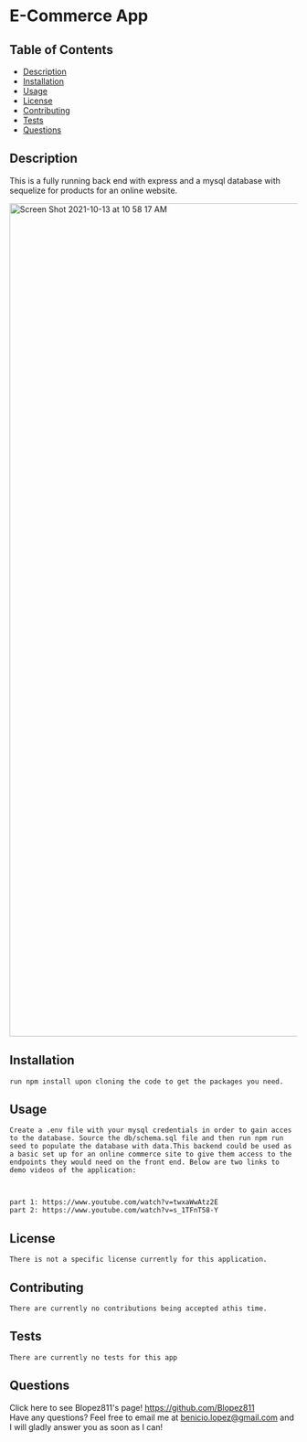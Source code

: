 
  # E-Commerce App
  
  
  ## Table of Contents
  * [Description](https://github.com/Blopez811/online-shopping-app#description)
  * [Installation](https://github.com/Blopez811/online-shopping-app#installation)
  * [Usage](https://github.com/Blopez811/online-shopping-app#usage)
  * [License](https://github.com/Blopez811/online-shopping-app#license)
  * [Contributing](https://github.com/Blopez811/online-shopping-app#contributing)
  * [Tests](https://github.com/Blopez811/online-shopping-app#tests)
  * [Questions](https://github.com/Blopez811/online-shopping-app#questions)

  ## Description
   This is a  fully running back end with express and a mysql database with sequelize for products for an online website.
   
   <img width="1458" alt="Screen Shot 2021-10-13 at 10 58 17 AM" src="https://user-images.githubusercontent.com/84877211/137170502-3cb2a482-094c-4885-8d24-c877074b7935.png">


  ## Installation
    run npm install upon cloning the code to get the packages you need. 

  ## Usage
    Create a .env file with your mysql credentials in order to gain acces to the database. Source the db/schema.sql file and then run npm run seed to populate the database with data.This backend could be used as a basic set up for an online commerce site to give them access to the endpoints they would need on the front end. Below are two links to demo videos of the application:

   
   
    part 1: https://www.youtube.com/watch?v=twxaWwAtz2E 
    part 2: https://www.youtube.com/watch?v=s_1TFnT58-Y

  ## License  
    There is not a specific license currently for this application.
  ## Contributing
    There are currently no contributions being accepted athis time.

  ## Tests
    There are currently no tests for this app

  ## Questions
  Click here to see Blopez811's page! https://github.com/Blopez811  
  Have any questions? Feel free to email me at benicio.lopez@gmail.com and I will gladly answer you as soon as I can!
